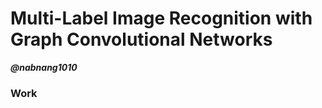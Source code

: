 # Multi-Label Image Recognition with Graph Convolutional Networks

***@nabnang1010***






### Work



